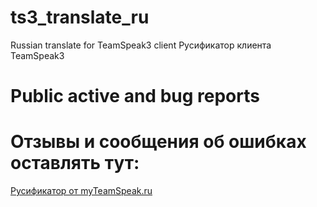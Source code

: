 # ts3_translate_ru
Russian translate for TeamSpeak3 client
Русификатор клиента TeamSpeak3


# Public active and bug reports
# Отзывы и сообщения об ошибках оставлять тут:
[Русификатор от myTeamSpeak.ru](http://myteamspeak.ru/resources/rusifikator-ot-myteamspeak-ru.165)